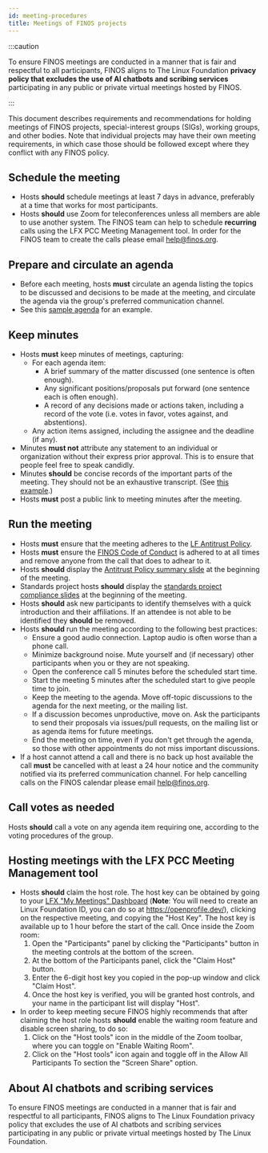 ```yaml
---
id: meeting-procedures
title: Meetings of FINOS projects
---
```


:::caution

To ensure FINOS meetings are conducted in a manner that is fair and respectful to all participants, FINOS aligns to The Linux Foundation **privacy policy that excludes the use of AI chatbots and scribing services** participating in any public or private virtual meetings hosted by FINOS.

:::

This document describes requirements and recommendations for holding meetings of FINOS projects, special-interest groups (SIGs), working groups, and other bodies. Note that individual projects may have their own meeting requirements, in which case those should be followed except where they conflict with any FINOS policy.

## Schedule the meeting
* Hosts **should** schedule meetings at least 7 days in advance, preferably at a time that works for most participants. 
* Hosts **should** use Zoom for teleconferences unless all members are able to use another system. The FINOS team can help to schedule **recurring** calls using the LFX PCC Meeting Management tool. In order for the FINOS team to create the calls please email help@finos.org.

##  Prepare and circulate an agenda
* Before each meeting, hosts **must** circulate an agenda listing the topics to be discussed and decisions to be made at the meeting, and circulate the agenda via the group's preferred communication channel.
* See this [sample agenda](https://github.com/finos/software-project-blueprint/issues/new?template=meeting-minutes.md) for an example.

## Keep minutes
* Hosts **must** keep minutes of meetings, capturing:
  * For each agenda item:
    * A brief summary of the matter discussed (one sentence is often enough).
    * Any significant positions/proposals put forward (one sentence each is often enough).
    * A record of any decisions made or actions taken, including a record of the vote (i.e. votes in favor, votes against, and abstentions).
  * Any action items assigned, including the assignee and the deadline (if any).
* Minutes **must not** attribute any statement to an individual or organization without their express prior approval. This is to ensure that people feel free to speak candidly.
* Minutes **should** be concise records of the important parts of the meeting. They should not be an exhaustive transcript. (See [this example](https://github.com/finos/FDC3/issues/481).)
* Hosts **must** post a public link to meeting minutes after the meeting. 

## Run the meeting
* Hosts **must** ensure that the meeting adheres to the [LF Antitrust Policy](http://www.linuxfoundation.org/antitrust-policy).
* Hosts **must** ensure the [FINOS Code of Conduct](https://community.finos.org/docs/governance/code-of-conduct/) is adhered to at all times and remove anyone from the call that does to adhear to it.
* Hosts **should** display the [Antitrust Policy summary slide](/Compliance-Slides/Antitrust-Compliance-Slide.pdf) at the beginning of the meeting.
* Standards project hosts **should** display the [standards project compliance slides](/Compliance-Slides/Standards-Project-Compliance-Slides.pdf) at the beginning of the meeting.
* Hosts **should** ask new participants to identify themselves with a quick introduction and their affiliations. If an attendee is not able to be identified they **should** be removed.
* Hosts **should** run the meeting according to the following best practices:
  * Ensure a good audio connection. Laptop audio is often worse than a phone call.
  * Minimize background noise. Mute yourself and (if necessary) other participants when you or they are not speaking.
  * Open the conference call 5 minutes before the scheduled start time.
  * Start the meeting 5 minutes after the scheduled start to give people time to join.
  * Keep the meeting to the agenda. Move off-topic discussions to the agenda for the next meeting, or the mailing list.
  * If a discussion becomes unproductive, move on. Ask the participants to send their proposals via issues/pull requests, on the mailing list or as agenda items for future meetings.
  * End the meeting on time, even if you don't get through the agenda, so those with other appointments do not miss important discussions.
* If a host cannot attend a call and there is no back up host available the call **must** be cancelled with at least a 24 hour notice and the community notified via its preferred communication channel. For help cancelling calls on the FINOS calendar please email help@finos.org. 

## Call votes as needed
Hosts **should** call a vote on any agenda item requiring one, according to the voting procedures of the group.

## Hosting meetings with the LFX PCC Meeting Management tool
* Hosts **should** claim the host role. The host key can be obtained by going to your [LFX "My Meetings" Dashboard](https://openprofile.dev/my-meetings) (**Note**: You will need to create an Linux Foundation ID, you can do so at https://openprofile.dev/), clicking on the respective meeting, and copying the "Host Key". The host key is available up to 1 hour before the start of the call. Once inside the Zoom room:
  1. Open the "Participants" panel by clicking the "Participants" button in the meeting controls at the bottom of the screen. 
  2. At the bottom of the Participants panel, click the "Claim Host" button.
  3. Enter the 6-digit host key you copied in the pop-up window and click "Claim Host".
  4. Once the host key is verified, you will be granted host controls, and your name in the participant list will display "Host".
* In order to keep meeting secure FINOS highly recommends that after claiming the host role hosts **should** enable the waiting room feature and disable screen sharing, to do so:
  1. Click on the "Host tools" icon in the middle of the Zoom toolbar, where you can toggle on "Enable Waiting Room".
  2. Click on the "Host tools" icon again and toggle off in the Allow All Participants To section the "Screen Share" option.

## About AI chatbots and scribing services
To ensure FINOS meetings are conducted in a manner that is fair and respectful to all participants, FINOS aligns to The Linux Foundation privacy policy that excludes the use of AI chatbots and scribing services participating in any public or private virtual meetings hosted by The Linux Foundation.


